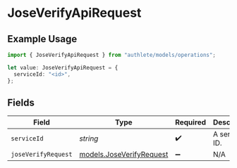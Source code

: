 # JoseVerifyApiRequest

## Example Usage

```typescript
import { JoseVerifyApiRequest } from "authlete/models/operations";

let value: JoseVerifyApiRequest = {
  serviceId: "<id>",
};
```

## Fields

| Field                                                         | Type                                                          | Required                                                      | Description                                                   |
| ------------------------------------------------------------- | ------------------------------------------------------------- | ------------------------------------------------------------- | ------------------------------------------------------------- |
| `serviceId`                                                   | *string*                                                      | :heavy_check_mark:                                            | A service ID.                                                 |
| `joseVerifyRequest`                                           | [models.JoseVerifyRequest](../../models/joseverifyrequest.md) | :heavy_minus_sign:                                            | N/A                                                           |